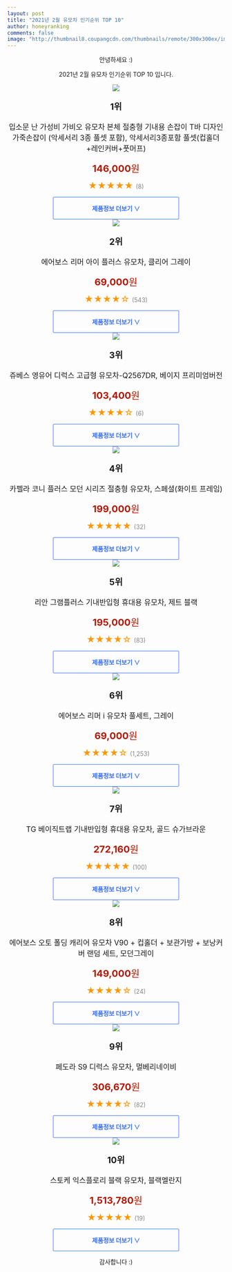 ```yaml
--- 
layout: post 
title: "2021년 2월 유모차 인기순위 TOP 10" 
author: honeyranking 
comments: false 
image: "http://thumbnail8.coupangcdn.com/thumbnails/remote/300x300ex/image/vendor_inventory/1bdb/7bcb9f9a59fa232985c94f7da946d522d72f0a1f8b31e4abc1da185bc4ec.jpg" 
--- 
```

<p style="text-align: center;">안녕하세요 :)</p> <p style="text-align: center;">2021년 2월 유모차 인기순위 TOP 10 입니다.</p><center><img src="http://thumbnail8.coupangcdn.com/thumbnails/remote/300x300ex/image/vendor_inventory/1bdb/7bcb9f9a59fa232985c94f7da946d522d72f0a1f8b31e4abc1da185bc4ec.jpg" /></center> <p style="text-align: center; font-size: 20px"><b>1위</b></p> <p style="text-align: center; font-size: 17px">입소문 난 가성비 가비오 유모차 본체 절충형 기내용 손잡이 T바 디자인 가죽손잡이 (악세서리 3종 풀셋 포함), 악세서리3종포함 풀셋(컵홀더+레인커버+풋머프)</p> <p style="text-align: center;"><span style="color: #b61800; font-size: 22px;"><b>146,000</b>원</span></p> <p style="text-align: center;"><span style="color: #ff9600; font-size: 20px;">★★★★★ </span><span style="color: #878787;">(8)</span></p> <center><a href="https://coupa.ng/bRCPAA"> <div style="font-size: 14px; display: inline-block; padding: 15px 90px; color: #346aff; border-radius: 2px; border: 1px solid #346aff; cursor: pointer;"><b>제품정보 더보기 &or;</b></div> </a></center><center><img src="http://thumbnail7.coupangcdn.com/thumbnails/remote/300x300ex/image/product/image/vendoritem/2019/03/29/3584992728/50ca1288-2eb4-4bfd-a7d8-5d80dde041f0.jpg" /></center> <p style="text-align: center; font-size: 20px"><b>2위</b></p> <p style="text-align: center; font-size: 17px">에어보스 리머 아이 플러스 유모차, 클리어 그레이</p> <p style="text-align: center;"><span style="color: #b61800; font-size: 22px;"><b>69,000</b>원</span></p> <p style="text-align: center;"><span style="color: #ff9600; font-size: 20px;">★★★★☆ </span><span style="color: #878787;">(543)</span></p> <center><a href="https://coupa.ng/bRCPAB"> <div style="font-size: 14px; display: inline-block; padding: 15px 90px; color: #346aff; border-radius: 2px; border: 1px solid #346aff; cursor: pointer;"><b>제품정보 더보기 &or;</b></div> </a></center><center><img src="http://thumbnail6.coupangcdn.com/thumbnails/remote/300x300ex/image/vendor_inventory/4ff8/aa8da733b3f11ad2078d10c27833d5126560e446371acee22c635086ebe4.jpg" /></center> <p style="text-align: center; font-size: 20px"><b>3위</b></p> <p style="text-align: center; font-size: 17px">쥬베스 영유어 디럭스 고급형 유모차-Q2567DR, 베이지 프리미엄버전</p> <p style="text-align: center;"><span style="color: #b61800; font-size: 22px;"><b>103,400</b>원</span></p> <p style="text-align: center;"><span style="color: #ff9600; font-size: 20px;">★★★★☆ </span><span style="color: #878787;">(6)</span></p> <center><a href="https://coupa.ng/bRCPAE"> <div style="font-size: 14px; display: inline-block; padding: 15px 90px; color: #346aff; border-radius: 2px; border: 1px solid #346aff; cursor: pointer;"><b>제품정보 더보기 &or;</b></div> </a></center><center><img src="http://thumbnail10.coupangcdn.com/thumbnails/remote/300x300ex/image/vendor_inventory/images/2018/12/11/14/3/91cde6c6-07c7-4021-abe0-c5bcbc09674f.jpg" /></center> <p style="text-align: center; font-size: 20px"><b>4위</b></p> <p style="text-align: center; font-size: 17px">카펠라 코니 플러스 모던 시리즈 절충형 유모차, 스페셜(화이트 프레임)</p> <p style="text-align: center;"><span style="color: #b61800; font-size: 22px;"><b>199,000</b>원</span></p> <p style="text-align: center;"><span style="color: #ff9600; font-size: 20px;">★★★★★ </span><span style="color: #878787;">(32)</span></p> <center><a href="https://coupa.ng/bRCPAH"> <div style="font-size: 14px; display: inline-block; padding: 15px 90px; color: #346aff; border-radius: 2px; border: 1px solid #346aff; cursor: pointer;"><b>제품정보 더보기 &or;</b></div> </a></center><center><img src="http://thumbnail8.coupangcdn.com/thumbnails/remote/300x300ex/image/retail/images/174691337357670-772b9fd7-5dc8-469d-9e40-6dc4adeb880c.jpg" /></center> <p style="text-align: center; font-size: 20px"><b>5위</b></p> <p style="text-align: center; font-size: 17px">리안 그램플러스 기내반입형 휴대용 유모차, 제트 블랙</p> <p style="text-align: center;"><span style="color: #b61800; font-size: 22px;"><b>195,000</b>원</span></p> <p style="text-align: center;"><span style="color: #ff9600; font-size: 20px;">★★★★☆ </span><span style="color: #878787;">(83)</span></p> <center><a href="https://coupa.ng/bRCPAI"> <div style="font-size: 14px; display: inline-block; padding: 15px 90px; color: #346aff; border-radius: 2px; border: 1px solid #346aff; cursor: pointer;"><b>제품정보 더보기 &or;</b></div> </a></center><center><img src="http://thumbnail10.coupangcdn.com/thumbnails/remote/300x300ex/image/product/image/vendoritem/2019/03/29/3028105083/94d2c569-145c-4a51-baaa-5d727a6c7f76.jpg" /></center> <p style="text-align: center; font-size: 20px"><b>6위</b></p> <p style="text-align: center; font-size: 17px">에어보스 리머 i 유모차 풀세트, 그레이</p> <p style="text-align: center;"><span style="color: #b61800; font-size: 22px;"><b>69,000</b>원</span></p> <p style="text-align: center;"><span style="color: #ff9600; font-size: 20px;">★★★★☆ </span><span style="color: #878787;">(1,253)</span></p> <center><a href="https://coupa.ng/bRCPAJ"> <div style="font-size: 14px; display: inline-block; padding: 15px 90px; color: #346aff; border-radius: 2px; border: 1px solid #346aff; cursor: pointer;"><b>제품정보 더보기 &or;</b></div> </a></center><center><img src="http://thumbnail9.coupangcdn.com/thumbnails/remote/300x300ex/image/retail/images/2020/02/04/11/3/b90db532-1cda-4bc5-861a-0056bbdc88b0.jpg" /></center> <p style="text-align: center; font-size: 20px"><b>7위</b></p> <p style="text-align: center; font-size: 17px">TG 베이직트랩 기내반입형 휴대용 유모차, 골드 슈가브라운</p> <p style="text-align: center;"><span style="color: #b61800; font-size: 22px;"><b>272,160</b>원</span></p> <p style="text-align: center;"><span style="color: #ff9600; font-size: 20px;">★★★★★ </span><span style="color: #878787;">(100)</span></p> <center><a href="https://coupa.ng/bRCPAK"> <div style="font-size: 14px; display: inline-block; padding: 15px 90px; color: #346aff; border-radius: 2px; border: 1px solid #346aff; cursor: pointer;"><b>제품정보 더보기 &or;</b></div> </a></center><center><img src="http://thumbnail9.coupangcdn.com/thumbnails/remote/300x300ex/image/retail/images/2020/07/22/16/2/ca75df70-5d06-445b-aecb-c640f6acd020.jpg" /></center> <p style="text-align: center; font-size: 20px"><b>8위</b></p> <p style="text-align: center; font-size: 17px">에어보스 오토 폴딩 캐리어 유모차 V90 + 컵홀더 + 보관가방 + 보낭커버 랜덤 세트, 모던그레이</p> <p style="text-align: center;"><span style="color: #b61800; font-size: 22px;"><b>149,000</b>원</span></p> <p style="text-align: center;"><span style="color: #ff9600; font-size: 20px;">★★★★☆ </span><span style="color: #878787;">(24)</span></p> <center><a href="https://coupa.ng/bRCPAL"> <div style="font-size: 14px; display: inline-block; padding: 15px 90px; color: #346aff; border-radius: 2px; border: 1px solid #346aff; cursor: pointer;"><b>제품정보 더보기 &or;</b></div> </a></center><center><img src="http://thumbnail7.coupangcdn.com/thumbnails/remote/300x300ex/image/product/image/vendoritem/2018/01/08/3010935840/6b22ce11-8da6-41e9-b286-f40f34813090.jpg" /></center> <p style="text-align: center; font-size: 20px"><b>9위</b></p> <p style="text-align: center; font-size: 17px">페도라 S9 디럭스 유모차, 멀베리네이비</p> <p style="text-align: center;"><span style="color: #b61800; font-size: 22px;"><b>306,670</b>원</span></p> <p style="text-align: center;"><span style="color: #ff9600; font-size: 20px;">★★★★☆ </span><span style="color: #878787;">(82)</span></p> <center><a href="https://coupa.ng/bRCPAM"> <div style="font-size: 14px; display: inline-block; padding: 15px 90px; color: #346aff; border-radius: 2px; border: 1px solid #346aff; cursor: pointer;"><b>제품정보 더보기 &or;</b></div> </a></center><center><img src="http://thumbnail6.coupangcdn.com/thumbnails/remote/300x300ex/image/product/image/vendoritem/2018/08/09/3156075182/52ea3e06-9cc9-4480-a870-cb62a3d6de4b.jpg" /></center> <p style="text-align: center; font-size: 20px"><b>10위</b></p> <p style="text-align: center; font-size: 17px">스토케 익스플로리 블랙 유모차, 블랙멜란지</p> <p style="text-align: center;"><span style="color: #b61800; font-size: 22px;"><b>1,513,780</b>원</span></p> <p style="text-align: center;"><span style="color: #ff9600; font-size: 20px;">★★★★★ </span><span style="color: #878787;">(19)</span></p> <center><a href="https://coupa.ng/bRCPAN"> <div style="font-size: 14px; display: inline-block; padding: 15px 90px; color: #346aff; border-radius: 2px; border: 1px solid #346aff; cursor: pointer;"><b>제품정보 더보기 &or;</b></div> </a></center> <p style="text-align: center;">감사합니다 :)</p>
